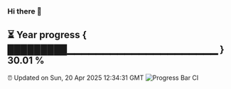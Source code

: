 ### Hi there 👋
⏳ Year progress { █████████▁▁▁▁▁▁▁▁▁▁▁▁▁▁▁▁▁▁▁▁▁ } 30.01 %
---
⏰ Updated on Sun, 20 Apr 2025 12:34:31 GMT
![Progress Bar CI](https://github.com/liununu/liununu/workflows/Progress%20Bar%20CI/badge.svg)
